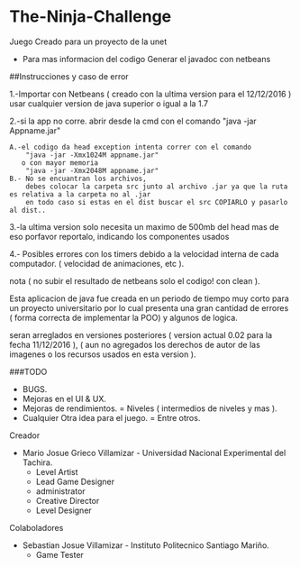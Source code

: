 # The-Ninja-Challenge
Juego Creado para un proyecto de la unet 
- Para mas informacion del codigo Generar el javadoc con netbeans

##Instrucciones y caso de error 

1.-Importar con Netbeans ( creado con la ultima version para el 12/12/2016 ) usar cualquier version de java superior o igual a la 1.7


2.-si la app no corre. abrir desde la cmd con el comando "java -jar Appname.jar"
	
	A.-el codigo da head exception intenta correr con el comando 
		"java -jar -Xmx1024M appname.jar"
	   o con mayor memoria 
		"java -jar -Xmx2048M appname.jar"
	B.- No se encuantran los archivos,
		debes colocar la carpeta src junto al archivo .jar ya que la ruta es relativa a la carpeta no al .jar
		en todo caso si estas en el dist buscar el src COPIARLO y pasarlo al dist..

3.-la ultima version solo necesita un maximo de 500mb del head mas de eso porfavor reportalo, indicando los componentes usados

4.- Posibles errores con los timers debido a la velocidad interna de cada computador. ( velocidad de animaciones, etc ).

nota ( no subir el resultado de netbeans solo el codigo! con clean ).



Esta aplicacion de java fue creada en un periodo de tiempo muy corto
para un proyecto universitario por lo cual presenta una gran cantidad de errores ( forma correcta de implementar la POO)
y algunos de logica.

seran arreglados en versiones posteriores ( version actual 0.02 para la fecha 11/12/2016 ),
( aun no agregados los derechos de autor de las imagenes o los recursos usados en esta version ).

###TODO
 - BUGS.
 - Mejoras en el UI & UX.
 - Mejoras de rendimientos.
 = Niveles ( intermedios de niveles y mas ). 
 - Cualquier Otra idea para el juego.
 = Entre otros.

Creador

 - Mario Josue Grieco Villamizar - Universidad Nacional Experimental del Tachira. 
	- Level Artist
	- Lead Game Designer
	- administrator
	- Creative Director
 	- Level Designer

Colaboladores

 - Sebastian Josue Villamizar  - Instituto Politecnico Santiago Mariño.
	- Game Tester 
